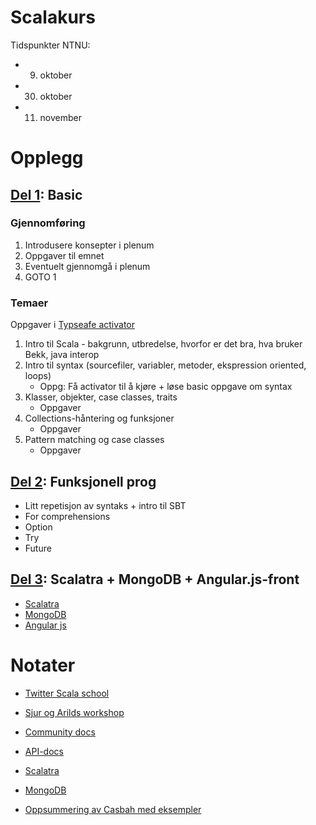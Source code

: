 Scalakurs
=========

Tidspunkter NTNU:
* 9.  oktober
* 30. oktober
* 11. november

Opplegg
=======
  
## [Del 1](oppgaver/del-1): Basic

### Gjennomføring
1. Introdusere konsepter i plenum
2. Oppgaver til emnet
3. Eventuelt gjennomgå i plenum
4. GOTO 1

### Temaer
Oppgaver i [Typseafe activator](http://typesafe.com/platform/getstarted)

1. Intro til Scala - bakgrunn, utbredelse, hvorfor er det bra, hva bruker Bekk, java interop
2. Intro til syntax (sourcefiler, variabler, metoder, ekspression oriented, loops)
   * Oppg: Få activator til å kjøre + løse basic oppgave om syntax
4. Klasser, objekter, case classes, traits
   * Oppgaver
5. Collections-håntering og funksjoner
   * Oppgaver
6. Pattern matching og case classes
   * Oppgaver

## [Del 2](oppgaver/del-2): Funksjonell prog
* Litt repetisjon av syntaks + intro til SBT
* For comprehensions
* Option
* Try
* Future

## [Del 3](oppgaver/del-3): Scalatra + MongoDB + Angular.js-front
* [Scalatra](http://www.scalatra.org/)
* [MongoDB](http://http://www.mongodb.org/)
* [Angular js](http://angularjs.org/)


Notater
=======
* [Twitter Scala school](http://twitter.github.io/scala_school/)
* [Sjur og Arilds workshop](https://github.com/arild/scala-workshop)
* [Community docs](http://docs.scala-lang.org/index.html)
* [API-docs](http://www.scala-lang.org/api/current/#package)
* [Scalatra](http://www.scalatra.org/)
* [MongoDB](http://http://www.mongodb.org/)

* [Oppsummering av Casbah med eksempler](http://janxspirit.blogspot.no/2011/11/introduction-to-casbah-scala-mongodb.html)
